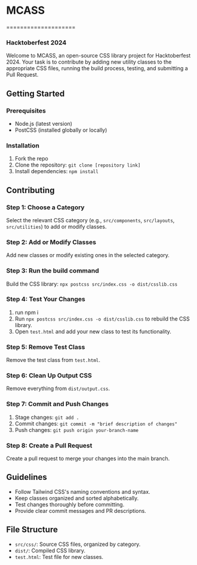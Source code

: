 # MCASS
====================

### Hacktoberfest 2024

Welcome to MCASS, an open-source CSS library project for Hacktoberfest 2024. Your task is to contribute by adding new utility classes to the appropriate CSS files, running the build process, testing, and submitting a Pull Request.

## Getting Started

### Prerequisites

* Node.js (latest version)
* PostCSS (installed globally or locally)

### Installation
1. Fork the repo 
2. Clone the repository: `git clone [repository link]`
3. Install dependencies: `npm install`

## Contributing

### Step 1: Choose a Category

Select the relevant CSS category (e.g., `src/components`, `src/layouts`, `src/utilities`) to add or modify classes.

### Step 2: Add or Modify Classes

Add new classes or modify existing ones in the selected category.

### Step 3: Run the build command

Build the CSS library: `npx postcss src/index.css -o dist/csslib.css`


### Step 4: Test Your Changes

1. run npm i
2. Run `npx postcss src/index.css -o dist/csslib.css` to rebuild the CSS library.
3. Open `test.html` and add your new class to test its functionality.

### Step 5: Remove Test Class

Remove the test class from `test.html`.

### Step 6: Clean Up Output CSS

Remove everything from `dist/output.css`.

### Step 7: Commit and Push Changes

1. Stage changes: `git add .`
2. Commit changes: `git commit -m "brief description of changes"`
3. Push changes: `git push origin your-branch-name`

### Step 8: Create a Pull Request

Create a pull request to merge your changes into the main branch.

## Guidelines

* Follow Tailwind CSS's naming conventions and syntax.
* Keep classes organized and sorted alphabetically.
* Test changes thoroughly before committing.
* Provide clear commit messages and PR descriptions.

## File Structure

* `src/css/`: Source CSS files, organized by category.
* `dist/`: Compiled CSS library.
* `test.html`: Test file for new classes.

